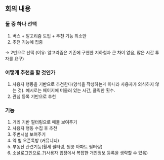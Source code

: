 ## 회의 내용
### 둘 중 하나 선택

1. 버스 + 알고리즘 도입 + 추천 기능 최소만
2. 추천 기능에 집중

→ 2번으로 선택 (이유: 알고리즘은 기존에 구현한 지하철과 큰 차이 없음, 많은 시간 투자를 요구)

### 어떻게 추천을 할 것인가

1. 사용자 행동을 기반으로 추천한다(양식을 작성하는게 아니라 사용자가 의식하지 않는 것). 예시로는 페이지에 머물러 있는 시간, 클릭한 횟수.
2. 관심 등록 기반으로 추천

### 기능

1. 거리 기반 필터링으로 매물 보여주기
2. 사용자 행동 수집 후 추천
3. 주변시설 보여주기
4. 역 별 오픈톡방 (커뮤니티)
5. 부동산 관련기능(월세 필터링, 원룸 아파트 필터링)
6. 소셜로그인으로..?(사용자 입장에서 복잡한 개인정보 등록을 생략할 수 있음)
